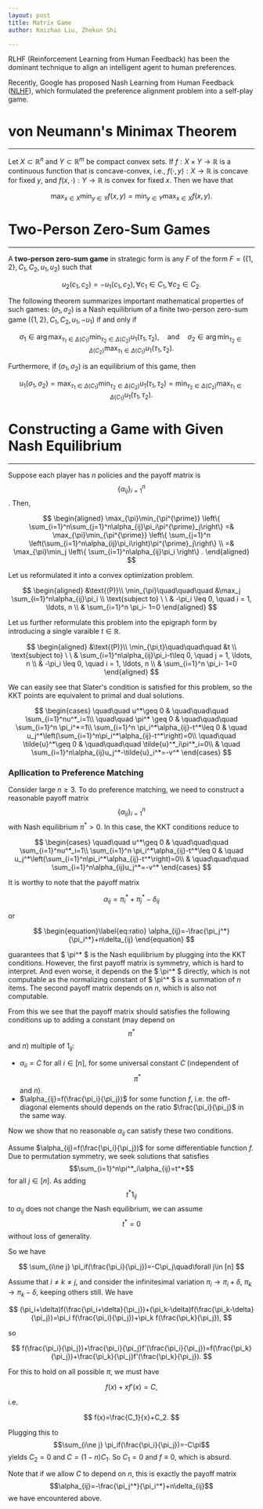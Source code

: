 ```yaml
---
layout: post
title: Matrix Game
author: Kaizhao Liu, Zhekun Shi

---
```


RLHF (Reinforcement Learning from Human Feedback) has been the dominant technique to align an intelligent agent to human preferences.

Recently, Google has proposed Nash Learning from Human Feedback ([NLHF](https://arxiv.org/abs/2312.00886)), which formulated the preference alignment problem into a self-play game.





# von Neumann's Minimax Theorem

---

Let $X \subset \mathbb{R}^n$ and $Y \subset \mathbb{R}^m$ be compact convex sets. If $f: X \times Y \rightarrow \mathbb{R}$ is a continuous function that is concave-convex, i.e., $f(\cdot, y): X \to \mathbb{R}$ is concave for fixed $y$, and $f(x, \cdot): Y \to \mathbb{R}$ is convex for fixed $x$. Then we have that

$$
\max_{x \in X} \min_{y \in Y} f(x,y) = \min_{y \in Y} \max_{x \in X} f(x,y).
$$

# Two-Person Zero-Sum Games

---

A **two-person zero-sum game** in strategic form is any $F$ of the form $F = (\{1, 2\}, C_1, C_2, u_1, u_2)$ such that 

$$
u_2(c_1, c_2) = -u_1(c_1, c_2), \, \forall c_1 \in C_1, \, \forall c_2 \in C_2.
$$

The following theorem summarizes important mathematical properties of such games: $(\sigma_1, \sigma_2)$ is a Nash equilibrium of a finite two-person zero-sum game $(\{1, 2\}, C_1, C_2, u_1, -u_1)$ if and only if

$$
\sigma_1 \in \arg\max_{\tau_1 \in \Delta(C_1)} \min_{\tau_2 \in \Delta(C_2)} u_1(\tau_1, \tau_2),\quad
\text{and}\quad
\sigma_2 \in \arg\min_{\tau_2 \in \Delta(C_2)} \max_{\tau_1 \in \Delta(C_1)} u_1(\tau_1, \tau_2).
$$

Furthermore, if $(\sigma_1, \sigma_2)$ is an equilibrium of this game, then

$$
u_1(\sigma_1, \sigma_2) = \max_{\tau_1 \in \Delta(C_1)} \min_{\tau_2 \in \Delta(C_2)} u_1(\tau_1, \tau_2) = \min_{\tau_2 \in \Delta(C_2)} \max_{\tau_1 \in \Delta(C_1)} u_1(\tau_1, \tau_2).
$$


# Constructing a Game with Given Nash Equilibrium

---


Suppose each player has $n$ policies and the payoff matrix is $$\{\alpha_{ij}\}_{i=1}^n$$. Then,

$$
\begin{aligned}
\max_{\pi}\min_{\pi^{\prime}}
\left\{
\sum_{i=1}^n\sum_{j=1}^n\alpha_{ij}\pi_i\pi^{\prime}_j\right\}
 =& \max_{\pi}\min_{\pi^{\prime}}
\left\{
\sum_{j=1}^n \left(\sum_{i=1}^n\alpha_{ij}\pi_i\right)\pi^{\prime}_j\right\} \\
=& \max_{\pi}\min_j
\left\{
\sum_{i=1}^n\alpha_{ij}\pi_i
\right\} .
\end{aligned}
$$

Let us reformulated it into a convex optimization problem.


$$
\begin{aligned}
&\text{(P)}\\  
\min_{\pi}\quad\quad\quad &\max_j \sum_{i=1}^n\alpha_{ij}\pi_i \\
\text{subject to} \ \
& -\pi_i \leq 0, \quad i = 1, \ldots, n \\
& \sum_{i=1}^n \pi_i- 1=0
\end{aligned}
$$

Let us further reformulate this problem into the epigraph form by introducing a single varaible $t\in\mathbb{R}$.

$$
\begin{aligned}
&\text{(P)}\\  
\min_{\pi,t}\quad\quad\quad &t \\
\text{subject to}  \ \ 
& \sum_{i=1}^n\alpha_{ij}\pi_i-t\leq 0, \quad j = 1, \ldots, n \\
& -\pi_i \leq 0, \quad i = 1, \ldots, n \\
& \sum_{i=1}^n \pi_i- 1=0
\end{aligned}
$$

We can easily see that Slater's condition is satisfied for this problem, so the KKT points are equivalent to primal and dual solutions.


$$
\begin{cases}
 \quad\quad  u^*\geq 0 &
 \quad\quad\quad \sum_{i=1}^nu^*_i=1\\
 \quad\quad \pi^* \geq 0 & 
 \quad\quad\quad \sum_{i=1}^n \pi_i^*=1\\
 \sum_{i=1}^n \pi_i^*\alpha_{ij}-t^*\leq 0 & 
 \quad u_j^*\left(\sum_{i=1}^n\pi_i^*\alpha_{ij}-t^*\right)=0\\
\quad\quad \tilde{u}^*\geq 0 & 
\quad\quad\quad \tilde{u}^*_i\pi^*_i=0\\
&
\quad \sum_{i=1}^n\alpha_{ij}u_j^*-\tilde{u}_i^*=-v^* 
\end{cases}
$$




### Apllication to Preference Matching

Consider large $n\geq 3$. To do preference matching, we need to construct a reasonable payoff matrix $$\{\alpha_{ij}\}_{i=1}^n$$ with Nash equilibrium $\pi^*>0$. In this case, the KKT conditions reduce to 

$$
\begin{cases}
\quad\quad u^*\geq 0 & 
\quad\quad\quad \sum_{i=1}^nu^*_i=1\\
\sum_{i=1}^n \pi_i^*\alpha_{ij}-t^*\leq 0 & 
\quad u_j^*\left(\sum_{i=1}^n\pi_i^*\alpha_{ij}-t^*\right)=0\\
&
\quad\quad\quad  \sum_{i=1}^n\alpha_{ij}u_j^*=-v^*
\end{cases}
$$


It is worthy to note that the payoff matrix

$$
\begin{equation}
    \alpha_{ij}=\pi_i^*+\pi_j^*-\delta_{ij}
\end{equation}
$$

or

$$
\begin{equation}\label{eq:ratio}
    \alpha_{ij}=-\frac{\pi_j^*}{\pi_i^*}+n\delta_{ij}
\end{equation}
$$

guarantees that $ \pi^* $ is the Nash equilibrium by plugging into the KKT conditions. However, the first payoff matrix is symmetry, which is hard to interpret. And even worse, it depends on the $ \pi^* $ directly, which is not computable as the normalizing constant of  $ \pi^* $ is a summation of $n$ items. 
The second payoff matrix depends on $n$, which is also not computable.
  

From this we see that the payoff matrix should satisfies the following conditions up to adding a constant (may depend on $$\pi^*$$ and $n$) multiple of $1_{ij}$:
- $\alpha_{ii}=C$ for all $i\in [n]$, for some universal constant $C$ (independent of $$\pi^*$$ and $n$). 
- $\alpha_{ij}=f(\frac{\pi_i}{\pi_j})$ for some function $f$, i.e. the off-diagonal elements should depends on the ratio $\frac{\pi_i}{\pi_j}$ in the same way.

Now we show that no reasonable $\alpha_{ij}$ can satisfy these two conditions.

Assume $\alpha_{ij}=f(\frac{\pi_i}{\pi_j})$ for some differentiable function $f$. 
Due to permutation symmetry, we seek solutions that satisfies $$\sum_{i=1}^n\pi^*_i\alpha_{ij}=t^*$$ for all $j\in [n]$.
As adding $$t^*1_{ij}$$ to $\alpha_{ij}$ does not change the Nash equilibrium, we can assume $$t^*=0$$ without loss of generality.


So we have 

$$
\sum_{i\ne j} \pi_if(\frac{\pi_i}{\pi_j})=-C\pi_j\quad\forall j\in [n]
$$

Assume that $i\neq k\neq j$, and consider the infinitesimal variation $\pi_i\to \pi_i+\delta$, $\pi_k\to\pi_k-\delta$, keeping others still.
We have 

$$
(\pi_i+\delta)f(\frac{\pi_i+\delta}{\pi_j})+(\pi_k-\delta)f(\frac{\pi_k-\delta}{\pi_j})=\pi_i f(\frac{\pi_i}{\pi_j})+\pi_k f(\frac{\pi_k}{\pi_j}),
$$

so

$$
f(\frac{\pi_i}{\pi_j})+\frac{\pi_i}{\pi_j}f'(\frac{\pi_i}{\pi_j})=f(\frac{\pi_k}{\pi_j})+\frac{\pi_k}{\pi_j}f'(\frac{\pi_k}{\pi_j}).
$$

For this to hold on all possible $\pi$, we must have 

$$
f(x)+xf'(x)=C,
$$

i.e. 

$$
f(x)=\frac{C_1}{x}+C_2.
$$

Plugging this to $$\sum_{i\ne j} \pi_if(\frac{\pi_i}{\pi_j})=-C\pi$$ yields $C_2=0$ and $C=(1-n)C_1$. So $C_1=0$ and $f\equiv 0$, which is absurd.

Note that if we allow $C$ to depend on $n$, this is exactly the payoff matrix $$\alpha_{ij}=-\frac{\pi_j^*}{\pi_i^*}+n\delta_{ij}$$ we have encountered above.

